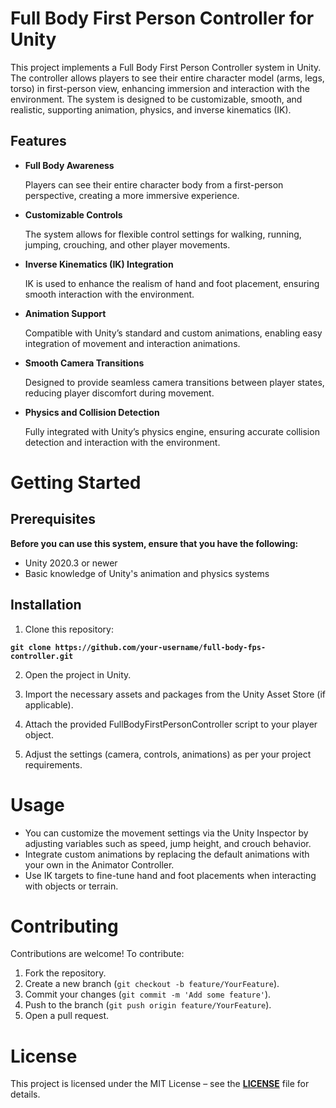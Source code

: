 # Full Body First Person Controller for Unity
This project implements a Full Body First Person Controller system in Unity. The controller allows players to see their entire character model (arms, legs, torso) in first-person view, enhancing immersion and interaction with the environment. The system is designed to be customizable, smooth, and realistic, supporting animation, physics, and inverse kinematics (IK).

## Features
* **Full Body Awareness**

  Players can see their entire character body from a first-person perspective, creating a more immersive experience.
  

* **Customizable Controls**
  
  The system allows for flexible control settings for walking, running, jumping, crouching, and other player movements.
  

* **Inverse Kinematics (IK) Integration**
  
  IK is used to enhance the realism of hand and foot placement, ensuring smooth interaction with the environment.
  

* **Animation Support**
  
  Compatible with Unity’s standard and custom animations, enabling easy integration of movement and interaction animations.
  

* **Smooth Camera Transitions**
  
  Designed to provide seamless camera transitions between player states, reducing player discomfort during movement.
  

* **Physics and Collision Detection**
  
  Fully integrated with Unity’s physics engine, ensuring accurate collision detection and interaction with the environment.
  

# Getting Started
## Prerequisites
**Before you can use this system, ensure that you have the following:**

* Unity 2020.3 or newer
* Basic knowledge of Unity's animation and physics systems
  
## Installation
1. Clone this repository:

**``git clone https://github.com/your-username/full-body-fps-controller.git``**

2. Open the project in Unity.

3. Import the necessary assets and packages from the Unity Asset Store (if applicable).

4. Attach the provided FullBodyFirstPersonController script to your player object.

5. Adjust the settings (camera, controls, animations) as per your project requirements.

# Usage
* You can customize the movement settings via the Unity Inspector by adjusting variables such as speed, jump height, and crouch behavior.
* Integrate custom animations by replacing the default animations with your own in the Animator Controller.
* Use IK targets to fine-tune hand and foot placements when interacting with objects or terrain.
  
# Contributing
Contributions are welcome! To contribute:

1. Fork the repository.
2. Create a new branch (``git checkout -b feature/YourFeature``).
3. Commit your changes (``git commit -m 'Add some feature'``).
4. Push to the branch (``git push origin feature/YourFeature``).
5. Open a pull request.
# License
This project is licensed under the MIT License – see the **[LICENSE]()** file for details.
